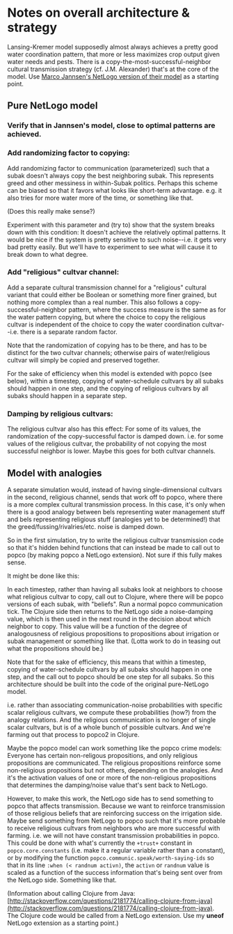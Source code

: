 Notes on overall architecture & strategy
====

Lansing-Kremer model supposedly almost always achieves a pretty good
water coordination pattern, that more or less maximizes crop output
given water needs and pests.  There is a
copy-the-most-successful-neighbor cultural transmission strategy (cf.
J.M. Alexander) that's at the core of the model.  Use [Marco Jannsen's
NetLogo version of their
model](http://www.openabm.org/model/2221/version/2/view) as a starting
point.

## Pure NetLogo model

### Verify that in Jannsen's model, close to optimal patterns are achieved.


### Add randomizing factor to copying:

Add randomizing factor to communication (parameterized) such that a
subak doesn't always copy the best neighboring subak.  This represents
greed and other messiness in within-Subak politics.  Perhaps this scheme
can be biased so that it favors what looks like short-term advantage.
e.g.  it also tries for more water more of the time, or something like
that.

(Does this really make sense?)

Experiment with this parameter and (try to) show that the system
breaks down with this condition: It doesn't achieve the relatively
optimal patterns.  It would be nice if the system is pretty sensitive to
such noise--i.e. it gets very bad pretty easily.  But we'll have to
experiment to see what will cause it to break down to what degree.

### Add "religious" cultvar channel:

Add a separate cultural transmission channel for a "religious"
cultural variant that could either be Boolean or something more finer
grained, but nothing more complex than a real number.  This also follows
a copy-successful-neighbor pattern, where the success measure is the
same as for the water pattern copying, but where the choice to copy the
religious cultvar is independent of the choice to copy the water
coordination cultvar--i.e. there is a separate random factor.

Note that the randomization of copying has to be there, and has to be
distinct for the two cultvar channels; otherwise pairs of
water/religious cultvar will simply be copied and preserved together.

For the sake of efficiency when this model is extended with popco (see
below), within a timestep, copying of water-schedule cultvars by all
subaks should happen in one step, and the copying of religious cultvars
by all subaks should happen in a separate step.

### Damping by religious cultvars:

The religious cultvar also has this effect: For some of its values,
the randomization of the copy-successful factor is damped down.  i.e.
for some values of the religious cultvar, the probability of not
copying the most successful neighbor is lower.  Maybe this goes for
both cultvar channels.


## Model with analogies

A separate simulation would, instead of having single-dimensional
cultvars in the second, religious channel, sends that work off to popco,
where there is a more complex cultural transmission process.  In this
case, it's only when there is a good analogy between bels representing
water management stuff and bels representing religious stuff (analogies
yet to be determined!) that the greed/fussing/rivalries/etc. noise is
damped down.

So in the first simulation, try to write the religious cultvar
transmission code so that it's hidden behind functions that can
instead be made to call out to popco (by making popco a NetLogo
extension).  Not sure if this fully makes sense.

It might be done like this:

In each timestep, rather than having all subaks look at neighbors to
choose what religious cultvar to copy, call out to Clojure, where there
will be popco versions of each subak, with "beliefs".  Run a normal
popco communication tick.  The Clojure side then returns to the NetLogo
side a noise-damping value, which is then used in the next round in the
decision about which neighbor to copy.  This value will be a function of
the degree of analogousness of religious propositions to propositions
about irrigation or subak management or something like that.  (Lotta
work to do in teasing out what the propositions should be.)

Note that for the sake of efficiency, this means that within a timestep,
copying of water-schedule cultvars by all subaks should happen in one
step, and the call out to popco should be one step for all subaks.
So this architecture should be built into the code of the original
pure-NetLogo model.

i.e. rather than associating communication-noise probabilities with
specific scalar religious cultvars, we compute these probabilities
(how?) from the analogy relations.  And the religious communication is
no longer of single scalar cultvars, but is of a whole bunch of
possible cultvars.  And we're farming out that process to popco2 in
Clojure.

Maybe the popco model can work something like the popco crime models:
Everyone has certain non-religous propositions, and only religious
propositions are communicated.  The religious propositions reinforce
some non-religious propositions but not others, depending on the
analogies.  And it's the activation values of one or more of the
non-religious propositions that determines the damping/noise value
that's sent back to NetLogo.

However, to make this work, the NetLogo side has to send something to
popco that affects transmission.  Because we want to reinforce
transmission of those religious beliefs that are reinforcing success on
the irrigation side.  Maybe send something from NetLogo to popco such
that it's more probable to receive religious cultvars from neighbors who
are more successful with farming.  i.e. we will not have constant
transmission probabilities in popco.  This could be done with what's
currently the `+trust+` constant in `popco.core.constants` (i.e. make it
a regular variable rather than a constant), or by modifying the function
`popco.communic.speak/worth-saying-ids` so that in its line `:when (< randnum
activn)`, the `activn` or `randnum` value is scaled as a function of the
success information that's being sent over from the NetLogo side.
Something like that.

(Information about calling Clojure from Java:
[http://stackoverflow.com/questions/2181774/calling-clojure-from-java](http://stackoverflow.com/questions/2181774/calling-clojure-from-java).
The Clojure code would be called from a NetLogo extension.  Use my
**uneof** NetLogo extension as a starting point.)
